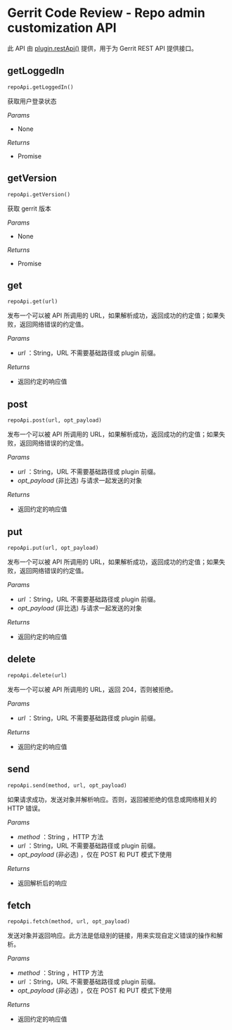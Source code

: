 # Gerrit Code Review - Repo admin customization API

此 API 由 [plugin.restApi()](pg-plugin-dev.md) 提供，用于为 Gerrit REST API 提供接口。

## getLoggedIn
`repoApi.getLoggedIn()`

获取用户登录状态

_Params_
- None

_Returns_
- Promise<boolean>

## getVersion
`repoApi.getVersion()`

获取 gerrit 版本

_Params_
- None

_Returns_
- Promise<string>

## get
`repoApi.get(url)`

发布一个可以被 API 所调用的 URL，如果解析成功，返回成功的约定值；如果失败，返回网络错误的约定值。

_Params_
- *url* ：String，URL 不需要基础路径或 plugin 前缀。

_Returns_
- 返回约定的响应值

## post
`repoApi.post(url, opt_payload)`

发布一个可以被 API 所调用的 URL，如果解析成功，返回成功的约定值；如果失败，返回网络错误的约定值。

_Params_
- *url* ：String，URL 不需要基础路径或 plugin 前缀。
- *opt_payload* (非比选) 与请求一起发送的对象

_Returns_
- 返回约定的响应值

## put
`repoApi.put(url, opt_payload)`

发布一个可以被 API 所调用的 URL，如果解析成功，返回成功的约定值；如果失败，返回网络错误的约定值。

_Params_
- *url* ：String，URL 不需要基础路径或 plugin 前缀。
- *opt_payload* (非比选) 与请求一起发送的对象

_Returns_
- 返回约定的响应值

## delete
`repoApi.delete(url)`

发布一个可以被 API 所调用的 URL，返回 204，否则被拒绝。

_Params_
- *url* ：String，URL 不需要基础路径或 plugin 前缀。

_Returns_
- 返回约定的响应值

## send
`repoApi.send(method, url, opt_payload)`

如果请求成功，发送对象并解析响应。否则，返回被拒绝的信息或网络相关的 HTTP 错误。

_Params_
- *method* ：String ，HTTP 方法
- *url* ：String，URL 不需要基础路径或 plugin 前缀。
- *opt_payload* (非必选) ，仅在 POST 和 PUT 模式下使用

_Returns_
- 返回解析后的响应

## fetch
`repoApi.fetch(method, url, opt_payload)`

发送对象并返回响应。此方法是低级别的链接，用来实现自定义错误的操作和解析。

_Params_
- *method* ：String ，HTTP 方法
- *url* ：String，URL 不需要基础路径或 plugin 前缀。
- *opt_payload* (非必选) ，仅在 POST 和 PUT 模式下使用

_Returns_
- 返回约定的响应值

